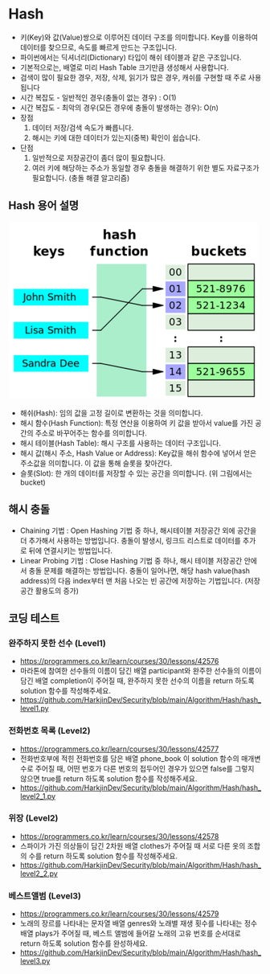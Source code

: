 # Hash
- 키(Key)와 값(Value)쌍으로 이루어진 데이터 구조를 의미합니다. Key를 이용하여 데이터를 찾으므로, 속도를 빠르게 만드는 구조입니다.
- 파이썬에서는 딕셔너리(Dictionary) 타입이 해쉬 테이블과 같은 구조입니다.
- 기본적으로는, 배열로 미리 Hash Table 크기만큼 생성해서 사용합니다. 
- 검색이 많이 필요한 경우, 저장, 삭제, 읽기가 많은 경우, 캐쉬를 구현할 때 주로 사용됩니다
- 시간 복잡도 - 일반적인 경우(충돌이 없는 경우) : O(1)
- 시간 복잡도 - 최악의 경우(모든 경우에 충돌이 발생하는 경우): O(n)
- 장점
  1. 데이터 저장/검색 속도가 빠릅니다.
  2. 해시는 키에 대한 데이터가 있는지(중복) 확인이 쉽습니다.
- 단점
  1. 일반적으로 저장공간이 좀더 많이 필요합니다.
  2. 여러 키에 해당하는 주소가 동일할 경우 충돌을 해결하기 위한 별도 자료구조가 필요합니다. (충돌 해결 알고리즘)   
 
## Hash 용어 설명
![hash_description](/Algorithm/Hash/hash_description.png)
- 해쉬(Hash): 임의 값을 고정 길이로 변환하는 것을 의미합니다.
- 해시 함수(Hash Function): 특정 연산을 이용하여 키 값을 받아서 value를 가진 공간의 주소로 바꾸어주는 함수를 의미합니다.
- 해시 테이블(Hash Table): 해시 구조를 사용하는 데이터 구조입니다.
- 해시 값(해시 주소, Hash Value or Address): Key값을 해쉬 함수에 넣어서 얻은 주소값을 의미합니다. 이 값을 통해 슬롯을 찾아간다.
- 슬롯(Slot): 한 개의 데이터를 저장할 수 있는 공간을 의미합니다. (위 그림에서는 bucket)

## 해시 충돌
- Chaining 기법 : Open Hashing 기법 중 하나, 해시테이블 저장공간 외에 공간을 더 추가해서 사용하는 방법입니다. 충돌이 발생시, 링크드 리스트로 데이터를 추가로 뒤에 연결시키는 방법입니다.
- Linear Probing 기법 : Close Hashing 기법 중 하나, 해시 테이블 저장공간 안에서 충돌 문제를 해결하는 방법입니다. 충돌이 일어나면, 해당 hash value(hash address)의 다음 index부터 맨 처음 나오는 빈 공간에 저장하는 기법입니다. (저장 공간 활용도의 증가)

## 코딩 테스트

### 완주하지 못한 선수 (Level1)
- https://programmers.co.kr/learn/courses/30/lessons/42576
- 마라톤에 참여한 선수들의 이름이 담긴 배열 participant와 완주한 선수들의 이름이 담긴 배열 completion이 주어질 때, 완주하지 못한 선수의 이름을 return 하도록 solution 함수를 작성해주세요.
- https://github.com/HarkjinDev/Security/blob/main/Algorithm/Hash/hash_level1.py

### 전화번호 목록 (Level2)
- https://programmers.co.kr/learn/courses/30/lessons/42577
- 전화번호부에 적힌 전화번호를 담은 배열 phone_book 이 solution 함수의 매개변수로 주어질 때, 어떤 번호가 다른 번호의 접두어인 경우가 있으면 false를 그렇지 않으면 true를 return 하도록 solution 함수를 작성해주세요.
- https://github.com/HarkjinDev/Security/blob/main/Algorithm/Hash/hash_level2_1.py

### 위장 (Level2)
- https://programmers.co.kr/learn/courses/30/lessons/42578
- 스파이가 가진 의상들이 담긴 2차원 배열 clothes가 주어질 때 서로 다른 옷의 조합의 수를 return 하도록 solution 함수를 작성해주세요.
- https://github.com/HarkjinDev/Security/blob/main/Algorithm/Hash/hash_level2_2.py

### 베스트앨범 (Level3)
- https://programmers.co.kr/learn/courses/30/lessons/42579
- 노래의 장르를 나타내는 문자열 배열 genres와 노래별 재생 횟수를 나타내는 정수 배열 plays가 주어질 때, 베스트 앨범에 들어갈 노래의 고유 번호를 순서대로 return 하도록 solution 함수를 완성하세요.
- https://github.com/HarkjinDev/Security/blob/main/Algorithm/Hash/hash_level3.py
